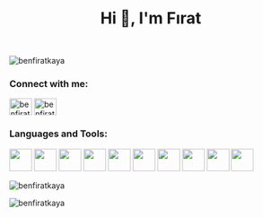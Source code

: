 <h1 align="center">Hi 👋, I'm Fırat</h1>
<br>
<p align="left"> <img src="https://komarev.com/ghpvc/?username=benfiratkaya&label=Profile%20views&color=0e75b6&style=flat" alt="benfiratkaya" /> </p>

<h3 align="left">Connect with me:</h3>
<p align="left">
<a href="https://linkedin.com/in/benfiratkaya" target="blank"><img align="center" src="https://icongr.am/devicon/linkedin-original.svg?size=128&color=currentColor" alt="benfiratkaya" height="30" width="40" /></a>
<a href="https://instagram.com/benfiratkaya" target="blank"><img align="center" src="https://upload.wikimedia.org/wikipedia/commons/thumb/a/a5/Instagram_icon.png/2048px-Instagram_icon.png" alt="benfiratkaya" height="30" width="40" /></a>
</p>

<h3 align="left">Languages and Tools:</h3>
<p align="left">
<img src="https://icongr.am/devicon/php-original.svg?size=128&color=currentColor" width="40" height="40"/>
<img src="https://icongr.am/devicon/javascript-original.svg?size=128&color=currentColor" width="40" height="40"/>
<img src="https://icongr.am/devicon/laravel-plain.svg?size=128&color=FF2C1F" width="40" height="40"/>
<img src="https://icongr.am/devicon/react-original.svg?size=128&color=currentColor" width="40" height="40"/>
<img src="https://files.raycast.com/4dnlt8m2mcb98bzc4zb8pggc4csi" width="40" height="40"/>
<img src="https://upload.wikimedia.org/wikipedia/commons/d/d5/Tailwind_CSS_Logo.svg" width="40" height="40"/>
<img src="https://icongr.am/devicon/bootstrap-plain.svg?size=128&color=702CF7" width="40" height="40"/>
<img src="https://icongr.am/devicon/sass-original.svg?size=128&color=currentColor" width="40" height="40"/>
<img src="https://icongr.am/devicon/mongodb-original.svg?size=128&color=currentColor" width="40" height="40"/>
<img src="https://icongr.am/devicon/mysql-original.svg?size=128&color=currentColor" width="40" height="40"/>
</p>

<p><img align="center" src="https://github-readme-stats.vercel.app/api/top-langs?username=benfiratkaya&show_icons=true&locale=en&layout=compact" alt="benfiratkaya" /></p>

<p><img align="center" src="https://github-readme-streak-stats.herokuapp.com/?user=benfiratkaya&" alt="benfiratkaya" /></p>

